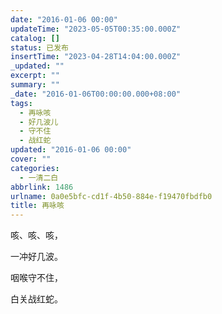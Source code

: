 ```yaml
---
date: "2016-01-06 00:00"
updateTime: "2023-05-05T00:35:00.000Z"
catalog: []
status: 已发布
insertTime: "2023-04-28T14:04:00.000Z"
_updated: ""
excerpt: ""
summary: ""
_date: "2016-01-06T00:00:00.000+08:00"
tags:
  - 再咏咳
  - 好几波儿
  - 守不住
  - 战红蛇
updated: "2016-01-06 00:00"
cover: ""
categories:
  - 一清二白
abbrlink: 1486
urlname: 0a0e5bfc-cd1f-4b50-884e-f19470fbdfb0
title: 再咏咳
---
```


咳、咳、咳，

一冲好几波。

咽喉守不住，

白关战红蛇。
